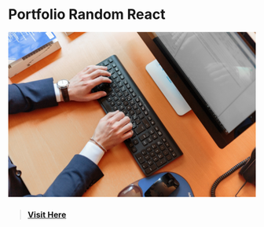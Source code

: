 # Portfolio Random React

![image](src/images/home.jpg)

> ### [Visit Here](https://portfolio-random.web.app/ "Click!")
